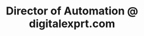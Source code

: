 ---
i: alex_bunardzic

name: Alex Bunardzic
title: Director of Automation @ digitalexprt.com
about: 
location: Vancouver, Canada
specialities:
    - 
    - 
tech-stack: 

linkedin: https://www.linkedin.com/in/alexbunardzic/
twitter: 
website: 
---